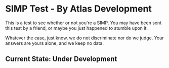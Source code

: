 # SIMP Test - By Atlas Development
This is a test to see whether or not you're a SIMP. You may have been sent this test by a friend, or maybe you just happened to stumble upon it.</p><p>Whatever the case, just know, we do not discriminate nor do we judge. Your answers are yours alone, and we keep no data.

## Current State: Under Development